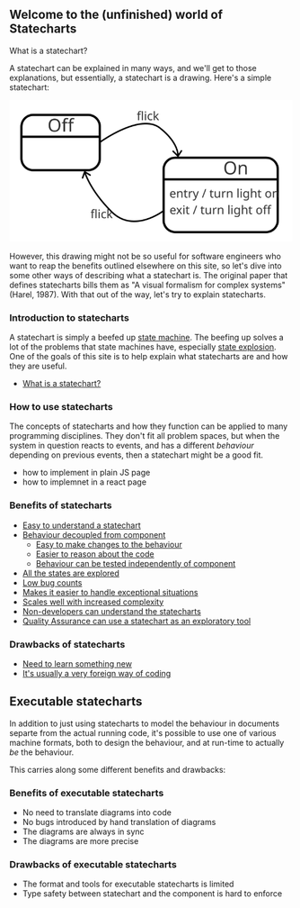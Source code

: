 ## Welcome to the (unfinished) world of Statecharts

What is a statechart?

A statechart can be explained in many ways, and we'll get to those explanations, but essentially, a statechart is a drawing.  Here's a simple statechart:

![A simple statechart](on-off.svg)

However, this drawing might not be so useful for software engineers who want to reap the benefits outlined elsewhere on this site, so let's dive into some other ways of describing what a statechart is.  The original paper that defines statecharts bills them as "A visual formalism for complex systems" (Harel, 1987).  With that out of the way, let's try to explain statecharts.

### Introduction to statecharts

A statechart is simply a beefed up [state machine](what-is-a-state-machine.html).  The beefing up solves a lot of the problems that state machines have, especially [state explosion](state-machine-state-explosion.html).  One of the goals of this site is to help explain what statecharts are and how they are useful.

* [What is a statechart?](what-is-a-statechart.html)

### How to use statecharts

The concepts of statecharts and how they function can be applied to many programming disciplines.  They don't fit all problem spaces, but when the system in question reacts to events, and has a different _behaviour_ depending on previous events, then a statechart might be a good fit.

* how to implement in plain JS page
* how to implemnet in a react page

### Benefits of statecharts

* [Easy to understand a statechart](benefit-easy-to-understand.html)
* [Behaviour decoupled from component](benefit-decoupled-behaviour-component.html)
  * [Easy to make changes to the behaviour](benefit-make-changes-to-the-behaviour.html)
  * [Easier to reason about the code](benefit-reason-about-code.html)
  * [Behaviour can be tested independently of component](benefit-testable-behaviour.html)
* [All the states are explored](benefit-all-states-explored.html)
* [Low bug counts](benefit-low-bug-count.html)
* [Makes it easier to handle exceptional situations](benefit-handle-anomalies.html)
* [Scales well with increased complexity](benefit-scales-with-complexity.html)
* [Non-developers can understand the statecharts](benefit-non-developers-understanding.html)
* [Quality Assurance can use a statechart as an exploratory tool](benefit-qa-exploration-tool.html)

### Drawbacks of statecharts

* [Need to learn something new](drawback-learn-new-technique.html)
* [It's usually a very foreign way of coding](drawback-foreign-paradigm.html)

## Executable statecharts

In addition to just using statecharts to model the behaviour in documents separte from the actual running code, it's possible to use one of various machine formats, both to design the behaviour, and at run-time to actually _be_ the behaviour.

This carries along some different benefits and drawbacks:

### Benefits of executable statecharts

* No need to translate diagrams into code
* No bugs introduced by hand translation of diagrams
* The diagrams are always in sync
* The diagrams are more precise

### Drawbacks of executable statecharts

* The format and tools for executable statecharts is limited
* Type safety between statechart and the component is hard to enforce
